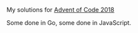 My solutions for [Advent of Code 2018](https://adventofcode.com/2018)

Some done in Go, some done in JavaScript.
